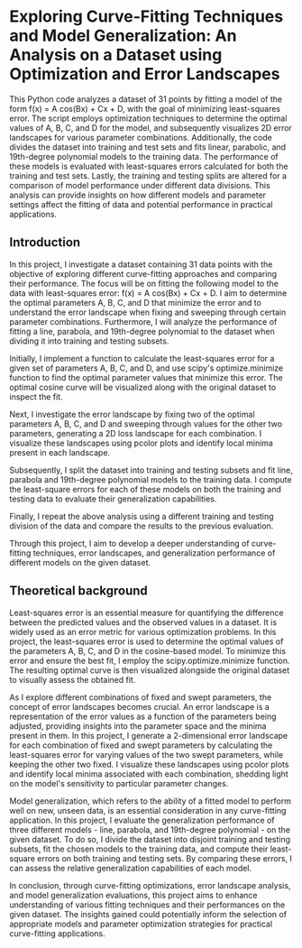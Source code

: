 # Exploring Curve-Fitting Techniques and Model Generalization: An Analysis on a Dataset using Optimization and Error Landscapes

This Python code analyzes a dataset of 31 points by fitting a model of the form f(x) = A cos(Bx) + Cx + D, with the goal of minimizing least-squares error. The script employs optimization techniques to determine the optimal values of A, B, C, and D for the model, and subsequently visualizes 2D error landscapes for various parameter combinations. Additionally, the code divides the dataset into training and test sets and fits linear, parabolic, and 19th-degree polynomial models to the training data. The performance of these models is evaluated with least-squares errors calculated for both the training and test sets. Lastly, the training and testing splits are altered for a comparison of model performance under different data divisions. This analysis can provide insights on how different models and parameter settings affect the fitting of data and potential performance in practical applications.

## Introduction

In this project, I investigate a dataset containing 31 data points with the objective of exploring different curve-fitting approaches and comparing their performance. The focus will be on fitting the following model to the data with least-squares error: f(x) = A cos(Bx) + Cx + D. I aim to determine the optimal parameters A, B, C, and D that minimize the error and to understand the error landscape when fixing and sweeping through certain parameter combinations. Furthermore, I will analyze the performance of fitting a line, parabola, and 19th-degree polynomial to the dataset when dividing it into training and testing subsets.

Initially, I implement a function to calculate the least-squares error for a given set of parameters A, B, C, and D, and use scipy's optimize.minimize function to find the optimal parameter values that minimize this error. The optimal cosine curve will be visualized along with the original dataset to inspect the fit.

Next, I investigate the error landscape by fixing two of the optimal parameters A, B, C, and D and sweeping through values for the other two parameters, generating a 2D loss landscape for each combination. I visualize these landscapes using pcolor plots and identify local minima present in each landscape.

Subsequently, I split the dataset into training and testing subsets and fit line, parabola and 19th-degree polynomial models to the training data. I compute the least-square errors for each of these models on both the training and testing data to evaluate their generalization capabilities.

Finally, I repeat the above analysis using a different training and testing division of the data and compare the results to the previous evaluation.

Through this project, I aim to develop a deeper understanding of curve-fitting techniques, error landscapes, and generalization performance of different models on the given dataset.

## Theoretical background

Least-squares error is an essential measure for quantifying the difference between the predicted values and the observed values in a dataset. It is widely used as an error metric for various optimization problems. In this project, the least-squares error is used to determine the optimal values of the parameters A, B, C, and D in the cosine-based model. To minimize this error and ensure the best fit, I employ the scipy.optimize.minimize function. The resulting optimal curve is then visualized alongside the original dataset to visually assess the obtained fit.

As I explore different combinations of fixed and swept parameters, the concept of error landscapes becomes crucial. An error landscape is a representation of the error values as a function of the parameters being adjusted, providing insights into the parameter space and the minima present in them. In this project, I generate a 2-dimensional error landscape for each combination of fixed and swept parameters by calculating the least-squares error for varying values of the two swept parameters, while keeping the other two fixed. I visualize these landscapes using pcolor plots and identify local minima associated with each combination, shedding light on the model's sensitivity to particular parameter changes.

Model generalization, which refers to the ability of a fitted model to perform well on new, unseen data, is an essential consideration in any curve-fitting application. In this project, I evaluate the generalization performance of three different models - line, parabola, and 19th-degree polynomial - on the given dataset. To do so, I divide the dataset into disjoint training and testing subsets, fit the chosen models to the training data, and compute their least-square errors on both training and testing sets. By comparing these errors, I can assess the relative generalization capabilities of each model.

In conclusion, through curve-fitting optimizations, error landscape analysis, and model generalization evaluations, this project aims to enhance understanding of various fitting techniques and their performances on the given dataset. The insights gained could potentially inform the selection of appropriate models and parameter optimization strategies for practical curve-fitting applications.


